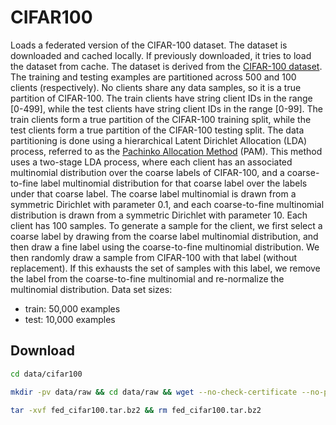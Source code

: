 # CIFAR100

Loads a federated version of the CIFAR-100 dataset.
The dataset is downloaded and cached locally. If previously downloaded, it
tries to load the dataset from cache.
The dataset is derived from the [CIFAR-100 dataset](https://www.cs.toronto.edu/~kriz/cifar.html).
The training and testing examples are partitioned across 500 and 100 clients (respectively).
No clients share any data samples, so it is a true partition of CIFAR-100.
The train clients have string client IDs in the range [0-499], while the test
clients have string client IDs in the range [0-99]. The train clients form a
true partition of the CIFAR-100 training split, while the test clients form a
true partition of the CIFAR-100 testing split.
The data partitioning is done using a hierarchical Latent Dirichlet Allocation
(LDA) process, referred to as the [Pachinko Allocation Method](https://people.cs.umass.edu/~mccallum/papers/pam-icml06.pdf) (PAM).
This method uses a two-stage LDA process, where each client has an associated
multinomial distribution over the coarse labels of CIFAR-100, and a
coarse-to-fine label multinomial distribution for that coarse label over the
labels under that coarse label. The coarse label multinomial is drawn from a
symmetric Dirichlet with parameter 0.1, and each coarse-to-fine multinomial
distribution is drawn from a symmetric Dirichlet with parameter 10. Each
client has 100 samples. To generate a sample for the client, we first select
a coarse label by drawing from the coarse label multinomial distribution, and
then draw a fine label using the coarse-to-fine multinomial distribution. We
then randomly draw a sample from CIFAR-100 with that label (without
replacement). If this exhausts the set of samples with this label, we
remove the label from the coarse-to-fine multinomial and re-normalize the
multinomial distribution.
Data set sizes:

- train: 50,000 examples
- test: 10,000 examples

## Download

```bash
cd data/cifar100

mkdir -pv data/raw && cd data/raw && wget --no-check-certificate --no-proxy https://fedml.s3-us-west-1.amazonaws.com/fed_cifar100.tar.bz2

tar -xvf fed_cifar100.tar.bz2 && rm fed_cifar100.tar.bz2
```
